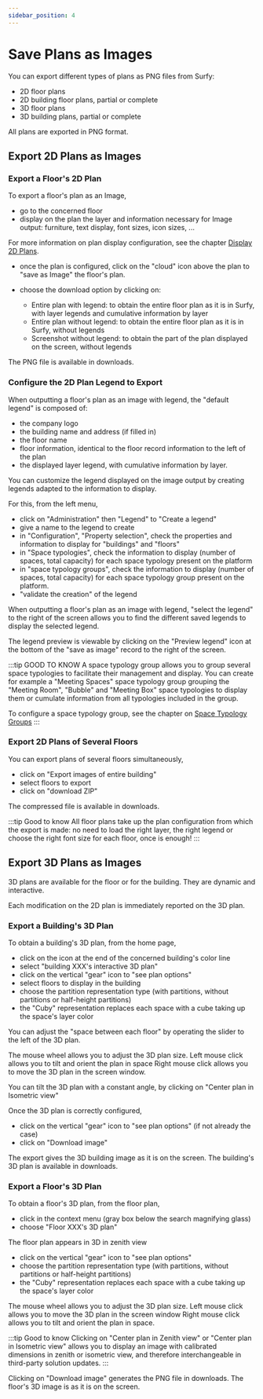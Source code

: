 ```yaml
---
sidebar_position: 4
---
```


# Save Plans as Images

You can export different types of plans as PNG files from Surfy:
-   2D floor plans
-   2D building floor plans, partial or complete
-   3D floor plans
-   3D building plans, partial or complete

All plans are exported in PNG format.

## Export 2D Plans as Images

### Export a Floor's 2D Plan

To export a floor's plan as an Image,

-   go to the concerned floor
-   display on the plan the layer and information necessary for Image output: furniture, text display, font sizes, icon sizes, ...

For more information on plan display configuration, see the chapter [Display 2D Plans](/docs/courses/views/2Dviews.md).

-   once the plan is configured, click on the "cloud" icon above the plan to "save as Image" the floor's plan.

-   choose the download option by clicking on:

    -   Entire plan with legend: to obtain the entire floor plan as it is in Surfy, with layer legends and cumulative information by layer
    -   Entire plan without legend: to obtain the entire floor plan as it is in Surfy, without legends
    -   Screenshot without legend: to obtain the part of the plan displayed on the screen, without legends

The PNG file is available in downloads.

### Configure the 2D Plan Legend to Export

When outputting a floor's plan as an image with legend, the "default legend" is composed of:

-   the company logo
-   the building name and address (if filled in)
-   the floor name
-   floor information, identical to the floor record information to the left of the plan
-   the displayed layer legend, with cumulative information by layer.

You can customize the legend displayed on the image output by creating legends adapted to the information to display.

For this, from the left menu,

-   click on "Administration" then "Legend" to "Create a legend"
-   give a name to the legend to create
-   in "Configuration", "Property selection", check the properties and information to display for "buildings" and "floors"
-   in "Space typologies", check the information to display (number of spaces, total capacity) for each space typology present on the platform
-   in "space typology groups", check the information to display (number of spaces, total capacity) for each space typology group present on the platform.
-   "validate the creation" of the legend

When outputting a floor's plan as an image with legend, "select the legend" to the right of the screen allows you to find the different saved legends to display the selected legend.

The legend preview is viewable by clicking on the "Preview legend" icon at the bottom of the "save as image" record to the right of the screen.

:::tip GOOD TO KNOW
A space typology group allows you to group several space typologies to facilitate their management and display.
You can create for example a "Meeting Spaces" space typology group grouping the "Meeting Room", "Bubble" and "Meeting Box" space typologies to display them or cumulate information from all typologies included in the group.

To configure a space typology group, see the chapter on [Space Typology Groups](/docs/tutorials/surfaces/room/roomtype/#space-typology-groups)
:::

### Export 2D Plans of Several Floors

You can export plans of several floors simultaneously,
-   click on "Export images of entire building"
-   select floors to export
-   click on "download ZIP"

The compressed file is available in downloads.

:::tip Good to know
All floor plans take up the plan configuration from which the export is made: no need to load the right layer, the right legend or choose the right font size for each floor, once is enough!
:::

## Export 3D Plans as Images

3D plans are available for the floor or for the building.
They are dynamic and interactive.

Each modification on the 2D plan is immediately reported on the 3D plan.

### Export a Building's 3D Plan

To obtain a building's 3D plan, from the home page,

-   click on the icon at the end of the concerned building's color line
-   select "building XXX's interactive 3D plan"
-   click on the vertical "gear" icon to "see plan options"
-   select floors to display in the building
-   choose the partition representation type (with partitions, without partitions or half-height partitions)
-   the "Cuby" representation replaces each space with a cube taking up the space's layer color

You can adjust the "space between each floor" by operating the slider to the left of the 3D plan.

The mouse wheel allows you to adjust the 3D plan size.
Left mouse click allows you to tilt and orient the plan in space
Right mouse click allows you to move the 3D plan in the screen window.

You can tilt the 3D plan with a constant angle, by clicking on "Center plan in Isometric view"

Once the 3D plan is correctly configured,

-   click on the vertical "gear" icon to "see plan options" (if not already the case)
-   click on "Download image"

The export gives the 3D building image as it is on the screen.
The building's 3D plan is available in downloads.

### Export a Floor's 3D Plan

To obtain a floor's 3D plan, from the floor plan,

-   click in the context menu (gray box below the search magnifying glass)
-   choose "Floor XXX's 3D plan"

The floor plan appears in 3D in zenith view

-   click on the vertical "gear" icon to "see plan options"
-   choose the partition representation type (with partitions, without partitions or half-height partitions)
-   the "Cuby" representation replaces each space with a cube taking up the space's layer color

The mouse wheel allows you to adjust the 3D plan size.
Left mouse click allows you to move the 3D plan in the screen window
Right mouse click allows you to tilt and orient the plan in space.

:::tip Good to know
Clicking on "Center plan in Zenith view" or "Center plan in Isometric view" allows you to display an image with calibrated dimensions in zenith or isometric view, and therefore interchangeable in third-party solution updates.
:::

Clicking on "Download image" generates the PNG file in downloads.
The floor's 3D image is as it is on the screen.
